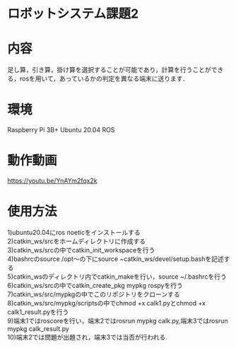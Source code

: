 # ロボットシステム課題2
# 内容
足し算，引き算，掛け算を選択することが可能であり，計算を行うことができる，rosを用いて，あっているかの判定を異なる端末に送ります．
# 環境
Raspberry Pi 3B+
Ubuntu 20.04 ROS 
# 動作動画
https://youtu.be/YnAYm2fqx2k

# 使用方法
1)ubuntu20.04にros noeticをインストールする  
2)catkin_ws/srcをホームディレクトリに作成する  
3)catkin_ws/srcの中でcatkin_init_workspaceを行う  
4)bashrcのsource /opt～の下にsource ~catkin_ws/devel/setup.bashを記述する  
5)catkin_wsのディレクトリ内でcatkin_makeを行い，source ~/.bashrcを行う  
6)catkin_ws/srcの中でcatkin_create_pkg mypkg rospyを行う  
7)catkin_ws/src/mypkgの中でこのリポジトリをクローンする  
8)catkin_ws/src/mypkg/scriptsの中でchmod +x calk1.pyとchmod +x calk1_result.pyを行う  
9)端末1ではroscoreを行い，端末2ではrosrun mypkg calk.py,端末3ではrosrun mypkg calk_result.py  
10)端末2では問題が出題され，端末3では当否が行われる.  
